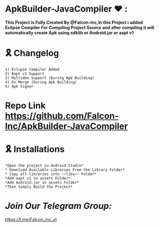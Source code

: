 # ApkBuilder-JavaCompiler ♥️ :

**This Project is Fully Created By @Falcon-inc,In this Project i added Eclipse Compiler For Compiling  Project Source and after compiling it will automatically create Apk using sdklib or Android.jar or aapt v1**

# 🎗 Changelog
```
1) Eclipse Compiler Added
2) Aapt v1 Support
3) Multidex Support (During Apk Building)
4) Dx Merge (During Apk Building)
5) Apk Signer

```
# Repo Link https://github.com/Falcon-Inc/ApkBuilder-JavaCompiler
# 🎗 Installations
```
*Open the project in Android Studio*
* Download Available Libraries From the Library Folder*
* Copy all libraries into ~~libs~~ Folder*
*Add aapt v1 to assets Folder*
*Add Android.jar in assets Folder*
*Then Simply Build the Project*
```
#  *Join Our Telegram Group:* 
https://t.me/Falcon_inc_yt
